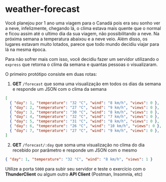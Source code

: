 # weather-forecast

Você planejou por 1 ano uma viagem para o Canadá pois era seu sonho ver a neve, infelizmente, chegando lá, o clima estava mais quente que o normal e ficou assim até o ultimo dia da sua viagem, não possibilitando a neve. Na próxima semana a temperatura abaixou e a neve veio. Além disso, os lugares estavam muito lotados, parece que todo mundo decidiu viajar para lá na mesma época.

Para não sofrer mais com isso, você decidiu fazer um servidor utilizando o `express` que retorna o clima da semana e quantas pessoas o visualizaram.

O primeiro protótipo consiste em duas rotas:

1. **GET** `/forecast` que soma uma visualização em todos os dias da semana e responde um JSON com o clima da semana

```json
[
  { "day": 1, "temperature": "32 °C", "wind": "8 km/h", "views": 0 },
  { "day": 2, "temperature": "27 °C", "wind": "9 km/h", "views": 0 },
  { "day": 3, "temperature": "30 °C", "wind": "8 km/h", "views": 0 },
  { "day": 4, "temperature": "32 °C", "wind": "7 km/h", "views": 0 },
  { "day": 5, "temperature": "31 °C", "wind": "8 km/h", "views": 0 },
  { "day": 6, "temperature": "26 °C", "wind": "10 km/h", "views": 0 },
  { "day": 7, "temperature": "27 °C", "wind": "9 km/h", "views": 0 },
]
```

2. **GET** `/forecast/:day` que soma uma visualização no clima do dia recebido por parâmetro e responde um JSON com o mesmo

```json
{ "day": 1, "temperature": "32 °C", "wind": "8 km/h", "views": 1 }
```

Utilize a porta `5000` para subir seu servidor e teste o exercício com o **ThunderClient** ou algum outro **API Client** (Postman, Insomnia, etc)